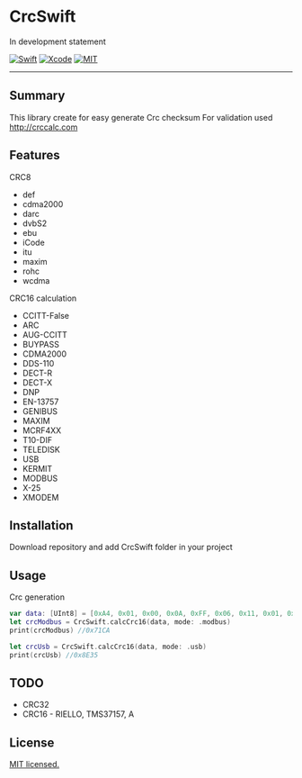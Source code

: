 # CrcSwift
In development statement


[![Swift](https://img.shields.io/badge/Swift-5.0-orange.svg)](https://swift.org)
[![Xcode](https://img.shields.io/badge/Xcode-10.0-blue.svg)](https://developer.apple.com/xcode)
[![MIT](https://img.shields.io/badge/License-MIT-red.svg)](https://opensource.org/licenses/MIT)
____

## Summary
This library create for easy generate Crc checksum
For validation used http://crccalc.com

## Features 

CRC8
-  def
- cdma2000
- darc
- dvbS2
- ebu
- iCode
- itu
- maxim
- rohc
- wcdma

CRC16 calculation
-  CCITT-False
- ARC
- AUG-CCITT
- BUYPASS
- CDMA2000
- DDS-110
- DECT-R
- DECT-X
- DNP
- EN-13757
- GENIBUS
- MAXIM
- MCRF4XX
- T10-DIF
- TELEDISK
- USB
- KERMIT
- MODBUS
- X-25
- XMODEM

## Installation
Download repository and add CrcSwift folder in your project 

## Usage

Crc generation
```swift
var data: [UInt8] = [0xA4, 0x01, 0x00, 0x0A, 0xFF, 0x06, 0x11, 0x01, 0x01, 0x13, 0x00, 0xD3] // A401000AFF061101011300D3
let crcModbus = CrcSwift.calcCrc16(data, mode: .modbus)
print(crcModbus) //0x71CA

let crcUsb = CrcSwift.calcCrc16(data, mode: .usb)
print(crcUsb) //0x8E35
```

## TODO
- CRC32
- CRC16 - RIELLO, TMS37157, A


## License

[MIT licensed.](LICENSE)
